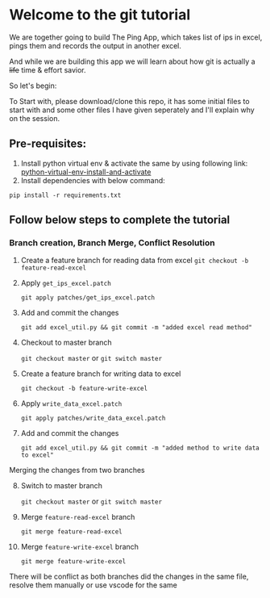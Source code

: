 # Welcome to the git tutorial

We are together going to build The Ping App, which takes list of ips in excel, pings them and records the output in another excel.

And while we are building this app we will learn about how git is actually a <del>life</del> time & effort savior.

So let's begin:

To Start with, please download/clone this repo, it has some initial files to start with and some other files I have given seperately and I'll explain why on the session.

## Pre-requisites:
1. Install python virtual env & activate the same by using following link: [python-virtual-env-install-and-activate](https://www.geeksforgeeks.org/creating-python-virtual-environment-windows-linux/)
2. Install dependencies with below command:
```
pip install -r requirements.txt
```

## Follow below steps to complete the tutorial


### Branch creation, Branch Merge, Conflict Resolution
1. Create a feature branch for reading data from excel
`git checkout -b feature-read-excel`
2. Apply `get_ips_excel.patch`

    `git apply patches/get_ips_excel.patch`

3. Add and commit the changes

    `git add excel_util.py && git commit -m "added excel read method"`
4. Checkout to master branch

    `git checkout master` or `git switch master`

5. Create a feature branch for writing data to excel

    `git checkout -b feature-write-excel`
6. Apply `write_data_excel.patch`

    `git apply patches/write_data_excel.patch`

7. Add and commit the changes

    `git add excel_util.py && git commit -m "added method to write data to excel"`

Merging the changes from two branches

8. Switch to master branch

    `git checkout master` or `git switch master`

9. Merge `feature-read-excel` branch

    `git merge feature-read-excel`

10. Merge `feature-write-excel` branch

    `git merge feature-write-excel`

There will be conflict as both branches did the changes in the same file, resolve them manually or use vscode for the same

